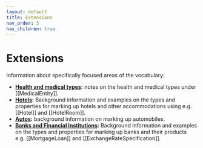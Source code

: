 ```yaml
---
layout: default
title: Extensions
nav_order: 3
has_children: true
---
```


# Extensions

Information about specifically focused areas of the vocabulary:
*   **[Health and medical types](/Extensions/meddocs.html):** notes on the health and medical types under [[MedicalEntity]].
*   **[Hotels](/Extensions/hotels.html):** Background information and examples on the types and properties for marking up hotels and other accommodations using e.g. [[Hotel]] and [[HotelRoom]].
*   **[Autos](/Extensions/automotive.html):** background information on marking up automobiles.
*   **[Banks and Financial Institutions](/Extensions/financial.html):** Background information and examples on the types and properties for marking up banks and their products e.g. [[MortgageLoan]] and [[ExchangeRateSpecification]].


